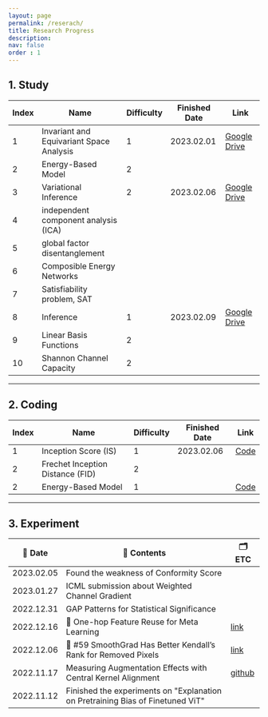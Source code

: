 ```yaml
---
layout: page
permalink: /reserach/
title: Research Progress
description: 
nav: false
order : 1
---
```




## 1. Study  

|Index| Name | Difficulty | Finished Date| Link |
|---|---|---|---|---| 
|1| Invariant and Equivariant Space Analysis | 1 | 2023.02.01| [Google Drive](https://drive.google.com/file/d/14qO-wqfnwvG-3PcPzeqOjANPOFopaQ1o/view?usp=share_link) |  
|2| Energy-Based Model | 2 |  |  |
|3| Variational Inference | 2 | 2023.02.06 | [Google Drive](https://drive.google.com/file/d/1wt7mrPGWW8bj8LhFvAXGnbj-J46C_dil/view?usp=share_link)|
|4| independent component analysis (ICA) | 
|5| global factor disentanglement | |
|6| Composible Energy Networks |
|7| Satisfiability problem, SAT | 
|8| Inference | 1 | 2023.02.09 | [Google Drive](https://drive.google.com/file/d/1m4yiuAQV1Ee2Q4EU_BCcT9ToLayeuYpJ/view?usp=share_link)|
|9| Linear Basis Functions | 2| ||
|10| Shannon Channel Capacity | 2 |

<hr>

## 2. Coding 

|Index| Name| Difficulty |  Finished Date| Link |
|---|---|---|---|---| 
|1|  Inception Score (IS) | 1 | 2023.02.06 | [Code](https://github.com/fxnnxc/rudiment/blob/main/study/gan/metric/inception_score.py)|
|2| Frechet Inception Distance (FID) | 2 | ||
|2| Energy-Based Model | 1 |  | [Code]()  |

<hr>


## 3. Experiment




|📆 Date| 🍁 Contents| 🗂 ETC | 
|---|---|---|
|2023.02.05| Found the weakness of Conformity Score|
|2023.01.27|ICML submission about Weighted Channel Gradient|
|2022.12.31|GAP Patterns for Statistical Significance|
|2022.12.16|📜 One-hop Feature Reuse for Meta Learning| [link](https://fxnnxc.github.io/blog/2022/one_hop) |
|2022.12.06|🧪 #59 SmoothGrad Has Better Kendall’s Rank for Removed Pixels| [link](https://fxnnxc.github.io/blog/2022/exp_59/)|
|2022.11.17| Measuring Augmentation Effects with Central Kernel Alignment|[github](https://github.com/fxnnxc/hex/tree/main/experiments/1_measuring_augmentation_effects_with_central_kernel_alignment)|
|2022.11.12|Finished the experiments on "Explanation on Pretraining Bias of Finetuned ViT" |  |


